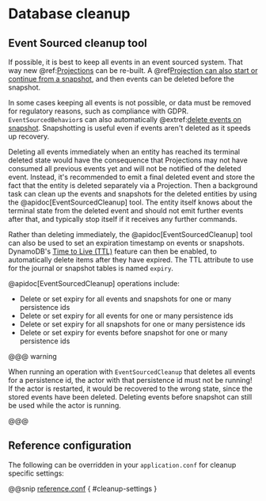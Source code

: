 # Database cleanup

## Event Sourced cleanup tool

If possible, it is best to keep all events in an event sourced system. That way new @ref:[Projections](projection.md)
can be re-built. A @ref[Projection can also start or continue from a
snapshot](query.md#eventsbyslicesstartingfromsnapshots), and then events can be deleted before the snapshot.

In some cases keeping all events is not possible, or data must be removed for regulatory reasons, such as compliance
with GDPR. `EventSourcedBehavior`s can also automatically
@extref:[delete events on snapshot](akka:typed/persistence-snapshot.html#event-deletion). Snapshotting is useful even
if events aren't deleted as it speeds up recovery.

Deleting all events immediately when an entity has reached its terminal deleted state would have the consequence that
Projections may not have consumed all previous events yet and will not be notified of the deleted event. Instead, it's
recommended to emit a final deleted event and store the fact that the entity is deleted separately via a Projection.
Then a background task can clean up the events and snapshots for the deleted entities by using the
@apidoc[EventSourcedCleanup] tool. The entity itself knows about the terminal state from the deleted event and should
not emit further events after that, and typically stop itself if it receives any further commands.

Rather than deleting immediately, the @apidoc[EventSourcedCleanup] tool can also be used to set an expiration timestamp
on events or snapshots. DynamoDB's [Time to Live (TTL)][ttl] feature can then be enabled, to automatically delete items
after they have expired. The TTL attribute to use for the journal or snapshot tables is named `expiry`.

[ttl]: https://docs.aws.amazon.com/amazondynamodb/latest/developerguide/TTL.html

@apidoc[EventSourcedCleanup] operations include:

* Delete or set expiry for all events and snapshots for one or many persistence ids
* Delete or set expiry for all events for one or many persistence ids
* Delete or set expiry for all snapshots for one or many persistence ids
* Delete or set expiry for events before snapshot for one or many persistence ids
<!-- TODO: * Delete events before a timestamp -->

@@@ warning

When running an operation with `EventSourcedCleanup` that deletes all events for a persistence id, the actor with that
persistence id must not be running! If the actor is restarted, it would be recovered to the wrong state, since the
stored events have been deleted. Deleting events before snapshot can still be used while the actor is running.

@@@

<!-- TODO: current persistence ids queries not currently supported. -->
<!-- The cleanup tool can be combined with the @ref[query plugin](./query.md) which has a query to get all persistence ids. -->

## Reference configuration

The following can be overridden in your `application.conf` for cleanup specific settings:

@@snip [reference.conf](/core/src/main/resources/reference.conf) { #cleanup-settings }
